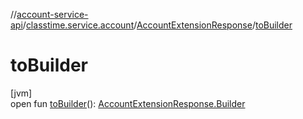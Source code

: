 //[account-service-api](../../../index.md)/[classtime.service.account](../index.md)/[AccountExtensionResponse](index.md)/[toBuilder](to-builder.md)

# toBuilder

[jvm]\
open fun [toBuilder](to-builder.md)(): [AccountExtensionResponse.Builder](-builder/index.md)
